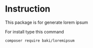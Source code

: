 # Instruction
This package is for generate lorem ipsum

For install type this command
```
composer require baki/loremipsum
```